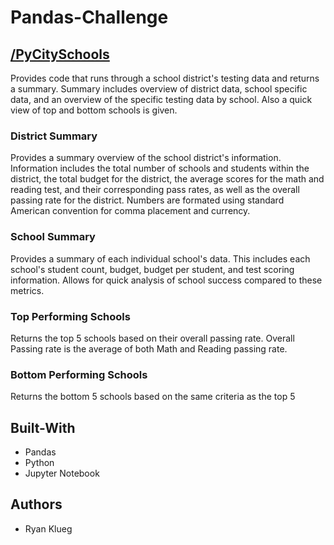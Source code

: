 # Pandas-Challenge
## [/PyCitySchools](PyCitySchools)
Provides code that runs through a school district's testing data and returns a summary.
Summary includes overview of district data, school specific data, and an overview of the 
specific testing data by school.
Also a quick view of top and bottom schools is given.

### District Summary
Provides a summary overview of the school district's information.
Information includes the total number of schools and students within the district,
the total budget for the district, the average scores for the math and reading test,
and their corresponding pass rates, as well as the overall passing rate for the district.
Numbers are formated using standard American convention for comma placement and currency.

### School Summary
Provides a summary of each individual school's data.
This includes each school's student count, budget, budget per student, and test scoring information.
Allows for quick analysis of school success compared to these metrics.

### Top Performing Schools
Returns the top 5 schools based on their overall passing rate.
Overall Passing rate is the average of both Math and Reading passing rate.

### Bottom Performing Schools
Returns the bottom 5 schools based on the same criteria as the top 5

## Built-With
* Pandas
* Python
* Jupyter Notebook

## Authors
* Ryan Klueg
